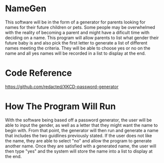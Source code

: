 # NameGen
This software will be in the form of a generator for parents looking for names for their future children or pets. Some people may be overwhelmed with the reality of becoming a parent and might have a dificult time with deciding on a name. This program will allow parents to list what gender their future baby is and also pick the first letter to generate a list of different names meeting the criteria. They will be able to choose yes or no on the name and all yes names will be recorded in a list to display at the end. 
# Code Reference
https://github.com/redacted/XKCD-password-generator
# How The Program Will Run
With the software being based off a password generator, the user will be able to input the gender, as well as a letter that they might want the name to begin with. From that point, the generator will then run and generate a name that includes the two guidlines previously stated. If the user does not like the name, they are able to select "no" and allow the program to generate another name. Once they are satisfied with a generated name, the user will then type "yes" and the system will store the name into a list to display at the end. 
